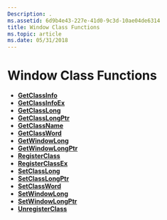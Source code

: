 ```yaml
---
Description: .
ms.assetid: 6d9b4e43-227e-41d0-9c3d-10ae04de6314
title: Window Class Functions
ms.topic: article
ms.date: 05/31/2018
---
```


# Window Class Functions

-   [**GetClassInfo**](https://msdn.microsoft.com/en-us/library/ms633578(v=VS.85).aspx)
-   [**GetClassInfoEx**](https://msdn.microsoft.com/en-us/library/ms633579(v=VS.85).aspx)
-   [**GetClassLong**](https://msdn.microsoft.com/en-us/library/ms633580(v=VS.85).aspx)
-   [**GetClassLongPtr**](https://msdn.microsoft.com/en-us/library/ms633581(v=VS.85).aspx)
-   [**GetClassName**](https://msdn.microsoft.com/en-us/library/ms633582(v=VS.85).aspx)
-   [**GetClassWord**](https://msdn.microsoft.com/en-us/library/ms633583(v=VS.85).aspx)
-   [**GetWindowLong**](https://msdn.microsoft.com/en-us/library/ms633584(v=VS.85).aspx)
-   [**GetWindowLongPtr**](https://msdn.microsoft.com/en-us/library/ms633585(v=VS.85).aspx)
-   [**RegisterClass**](https://msdn.microsoft.com/en-us/library/ms633586(v=VS.85).aspx)
-   [**RegisterClassEx**](https://msdn.microsoft.com/en-us/library/ms633587(v=VS.85).aspx)
-   [**SetClassLong**](https://msdn.microsoft.com/en-us/library/ms633588(v=VS.85).aspx)
-   [**SetClassLongPtr**](https://msdn.microsoft.com/en-us/library/ms633589(v=VS.85).aspx)
-   [**SetClassWord**](https://msdn.microsoft.com/en-us/library/ms633590(v=VS.85).aspx)
-   [**SetWindowLong**](https://msdn.microsoft.com/en-us/library/ms633591(v=VS.85).aspx)
-   [**SetWindowLongPtr**](https://msdn.microsoft.com/en-us/library/ms644898(v=VS.85).aspx)
-   [**UnregisterClass**](https://msdn.microsoft.com/en-us/library/ms644899(v=VS.85).aspx)

 

 



